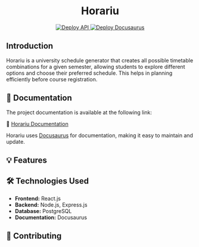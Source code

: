 <div align="center">
  <h1 align="center">
    Horariu
  </h1>
</div>

<p align="center">
  <a href="https://github.com/gqbo/Horariu/actions/workflows/deploy-api.yml">
    <img src="https://github.com/gqbo/Horariu/actions/workflows/deploy-api.yml/badge.svg" alt="Deploy API" />
  </a>
  <a href="https://github.com/gqbo/Horariu/actions/workflows/deploy-docusaurus.yml">
    <img src="https://github.com/gqbo/Horariu/actions/workflows/deploy-docusaurus.yml/badge.svg" alt="Deploy Docusaurus" />
  </a>
</p>

## Introduction

Horariu is a university schedule generator that creates all possible timetable combinations for a given semester, allowing students to explore different options and choose their preferred schedule. This helps in planning efficiently before course registration.

## 📖 Documentation

The project documentation is available at the following link:

🔗 [Horariu Documentation](https://gqbo.github.io/Horariu/)

Horariu uses [Docusaurus](https://docusaurus.io/) for documentation, making it easy to maintain and update.

## 💡 Features

## 🛠️ Technologies Used

- **Frontend:** React.js
- **Backend:** Node.js, Express.js
- **Database:** PostgreSQL
- **Documentation:** Docusaurus

## 🤝 Contributing
